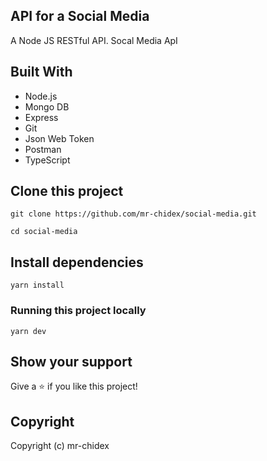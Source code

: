 ## API for a Social Media

A Node JS RESTful API. Socal Media ApI

## Built With

- Node.js
- Mongo DB
- Express
- Git
- Json Web Token
- Postman
- TypeScript

## Clone this project

```
git clone https://github.com/mr-chidex/social-media.git
```

```
cd social-media
```

## Install dependencies

```
yarn install
```

### Running this project locally

```
yarn dev
```

## Show your support

Give a ⭐️ if you like this project!

## Copyright

Copyright (c) mr-chidex
